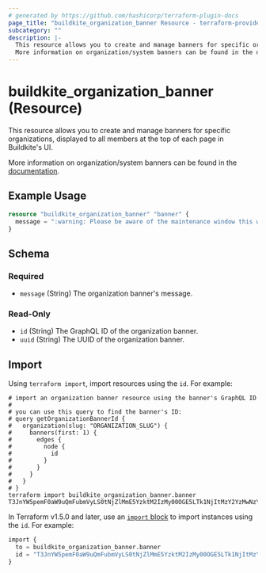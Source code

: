 ```yaml
---
# generated by https://github.com/hashicorp/terraform-plugin-docs
page_title: "buildkite_organization_banner Resource - terraform-provider-buildkite"
subcategory: ""
description: |-
  This resource allows you to create and manage banners for specific organizations, displayed to all members at the top of each page in Buildkite's UI.
  More information on organization/system banners can be found in the documentation https://buildkite.com/docs/team-management/system-banners.
---
```


# buildkite_organization_banner (Resource)

This resource allows you to create and manage banners for specific organizations, displayed to all members at the top of each page in Buildkite's UI.

More information on organization/system banners can be found in the [documentation](https://buildkite.com/docs/team-management/system-banners).

## Example Usage

```terraform
resource "buildkite_organization_banner" "banner" {
  message = ":warning: Please be aware of the maintenance window this weekend!"
}
```

<!-- schema generated by tfplugindocs -->
## Schema

### Required

- `message` (String) The organization banner's message.

### Read-Only

- `id` (String) The GraphQL ID of the organization banner.
- `uuid` (String) The UUID of the organization banner.

## Import

Using `terraform import`, import resources using the `id`. For example:
```shell
# import an organization banner resource using the banner's GraphQL ID
#
# you can use this query to find the banner's ID:
# query getOrganizationBannerId {
#   organization(slug: "ORGANIZATION_SLUG") {
#     banners(first: 1) {
#       edges {
#         node {
#           id
#         }
#       }
#     }
#   }
# }
terraform import buildkite_organization_banner.banner T3JnYW5pemF0aW9uQmFubmVyLS0tNjZlMmE5YzktM2IzMy00OGE5LTk1NjItMzY2YzMwNzYzN2Uz
```

In Terraform v1.5.0 and later, use an [`import` block](https://developer.hashicorp.com/terraform/language/import) to import instances using the `id`. For example:
```terraform
import {
  to = buildkite_organization_banner.banner
  id = "T3JnYW5pemF0aW9uQmFubmVyLS0tNjZlMmE5YzktM2IzMy00OGE5LTk1NjItMzY2YzMwNzYzN2Uz"
}
```
